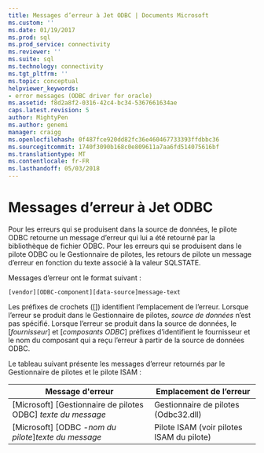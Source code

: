 ```yaml
---
title: Messages d’erreur à Jet ODBC | Documents Microsoft
ms.custom: ''
ms.date: 01/19/2017
ms.prod: sql
ms.prod_service: connectivity
ms.reviewer: ''
ms.suite: sql
ms.technology: connectivity
ms.tgt_pltfrm: ''
ms.topic: conceptual
helpviewer_keywords:
- error messages (ODBC driver for oracle)
ms.assetid: f8d2a8f2-0316-42c4-bc34-5367661634ae
caps.latest.revision: 5
author: MightyPen
ms.author: genemi
manager: craigg
ms.openlocfilehash: 0f487fce920dd82fc36e460467733393ffdbbc36
ms.sourcegitcommit: 1740f3090b168c0e809611a7aa6fd514075616bf
ms.translationtype: MT
ms.contentlocale: fr-FR
ms.lasthandoff: 05/03/2018
---
```

# <a name="odbc-jet-error-messages"></a>Messages d’erreur à Jet ODBC
Pour les erreurs qui se produisent dans la source de données, le pilote ODBC retourne un message d’erreur qui lui a été retourné par la bibliothèque de fichier ODBC. Pour les erreurs qui se produisent dans le pilote ODBC ou le Gestionnaire de pilotes, les retours de pilote un message d’erreur en fonction du texte associé à la valeur SQLSTATE.  
  
 Messages d’erreur ont le format suivant :  
  
```  
[vendor][ODBC-component][data-source]message-text  
```  
  
 Les préfixes de crochets ([]) identifient l’emplacement de l’erreur. Lorsque l’erreur se produit dans le Gestionnaire de pilotes, *source de données* n’est pas spécifié. Lorsque l’erreur se produit dans la source de données, le [*fournisseur*] et [*composants ODBC*] préfixes d’identifient le fournisseur et le nom du composant qui a reçu l’erreur à partir de la source de données ODBC.  
  
 Le tableau suivant présente les messages d’erreur retournés par le Gestionnaire de pilotes et le pilote ISAM :  
  
|Message d'erreur|Emplacement de l’erreur|  
|-------------------|--------------------|  
|[Microsoft] [Gestionnaire de pilotes ODBC] *texte du message*|Gestionnaire de pilotes (Odbc32.dll)|  
|[Microsoft] [ODBC *-nom du pilote*]*texte du message*|Pilote ISAM (voir pilotes ISAM du pilote)|
